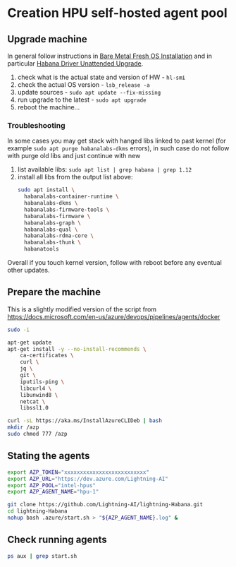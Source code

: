 # Creation HPU self-hosted agent pool

## Upgrade machine

In general follow instructions in [Bare Metal Fresh OS Installation](https://docs.habana.ai/en/v1.10.0/Installation_Guide/Bare_Metal_Fresh_OS.html#) and in particular [Habana Driver Unattended Upgrade](https://docs.habana.ai/en/v1.10.0/Installation_Guide/Bare_Metal_Fresh_OS.html#habana-driver-unattended-upgrade).

1. check what is the actual state and version of HW - `hl-smi`
2. check the actual OS version - `lsb_release -a`
3. update sources - `sudo apt update --fix-missing`
3. run upgrade to the latest - `sudo apt upgrade`
4. reboot the machine...

### Troubleshooting

In some cases you may get stack with hanged libs linked to past kernel (for example `sudo apt purge habanalabs-dkms` errors), in such case do not follow with purge old libs and just continue with new

1. list available libs: `sudo apt list | grep habana | grep 1.12`
2. install all libs from the output list above:
   ```bash
   sudo apt install \
     habanalabs-container-runtime \
     habanalabs-dkms \
     habanalabs-firmware-tools \
     habanalabs-firmware \
     habanalabs-graph \
     habanalabs-qual \
     habanalabs-rdma-core \
     habanalabs-thunk \
     habanatools
   ```

Overall if you touch kernel version, follow with reboot before any eventual other updates.

## Prepare the machine

This is a slightly modified version of the script from
https://docs.microsoft.com/en-us/azure/devops/pipelines/agents/docker

```bash
sudo -i

apt-get update
apt-get install -y --no-install-recommends \
    ca-certificates \
    curl \
    jq \
    git \
    iputils-ping \
    libcurl4 \
    libunwind8 \
    netcat \
    libssl1.0

curl -sL https://aka.ms/InstallAzureCLIDeb | bash
mkdir /azp
sudo chmod 777 /azp
```

## Stating the agents

```bash
export AZP_TOKEN="xxxxxxxxxxxxxxxxxxxxxxxxxx"
export AZP_URL="https://dev.azure.com/Lightning-AI"
export AZP_POOL="intel-hpus"
export AZP_AGENT_NAME="hpu-1"

git clone https://github.com/Lightning-AI/lightning-Habana.git
cd lightning-Habana
nohup bash .azure/start.sh > "${AZP_AGENT_NAME}.log" &
```

## Check running agents

```bash
ps aux | grep start.sh
```
